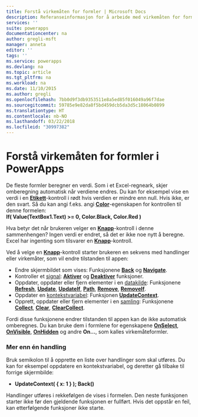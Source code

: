 ```yaml
---
title: Forstå virkemåten for formler | Microsoft Docs
description: Referanseinformasjon for å arbeide med virkemåten for formler
services: ''
suite: powerapps
documentationcenter: na
author: gregli-msft
manager: anneta
editor: ''
tags: ''
ms.service: powerapps
ms.devlang: na
ms.topic: article
ms.tgt_pltfrm: na
ms.workload: na
ms.date: 11/10/2015
ms.author: gregli
ms.openlocfilehash: 7bb0d9f3db9353511e8a5ed85f016049a96f7dae
ms.sourcegitcommit: 59785e9e82da8f5bd459dcb5da3d5c18064b0899
ms.translationtype: HT
ms.contentlocale: nb-NO
ms.lasthandoff: 03/22/2018
ms.locfileid: "30997382"
---
```

# <a name="understand-behavior-formulas-in-powerapps"></a>Forstå virkemåten for formler i PowerApps

De fleste formler beregner en verdi.  Som i et Excel-regneark, skjer omberegning automatisk når verdiene endres.  Du kan for eksempel vise en verdi i en **[Etikett](controls/control-text-box.md)**-kontroll i rødt hvis verdien er mindre enn null. Hvis ikke, er den svart. Så du kan angi f.eks. angi **[Color](controls/properties-color-border.md)**-egenskapen for kontrollen til denne formelen:
<br>**If( Value(TextBox1.Text) >= 0, Color.Black, Color.Red )**

Hva betyr det når brukeren velger en **[Knapp](controls/control-button.md)**-kontroll i denne sammenhengen?  Ingen verdi er endret, så det er ikke noe nytt å beregne. Excel har ingenting som tilsvarer en **[Knapp](controls/control-button.md)**-kontroll.  

Ved å velge en **[Knapp](controls/control-button.md)**-kontroll starter brukeren en sekvens med handlinger eller virkemåter, som vil endre tilstanden til appen:

* Endre skjermbildet som vises: Funksjonene **[Back](functions/function-navigate.md)** og **[Navigate](functions/function-navigate.md)**.
* Kontroller et [signal](functions/signals.md): **[Aktiver](functions/function-enable-disable.md)** og **[Deaktiver](functions/function-enable-disable.md)** funksjoner.
* Oppdater, oppdater eller fjern elementer i en [datakilde](working-with-data-sources.md): Funksjonene **[Refresh](functions/function-refresh.md)**, **[Update](functions/function-update-updateif.md)**, **[UpdateIf](functions/function-update-updateif.md)**, **[Path](functions/function-patch.md)**, **[Remove](functions/function-remove-removeif.md)**, **[RemoveIf](functions/function-remove-removeif.md)**.
* Oppdater en [kontekstvariabel](working-with-variables.md#create-a-context-variable): Funksjonen **[UpdateContext](functions/function-updatecontext.md)**.
* Opprett, oppdater eller fjern elementer i en [samling](working-with-data-sources.md#collections): Funksjonene **[Collect](functions/function-clear-collect-clearcollect.md)**, **[Clear](functions/function-clear-collect-clearcollect.md)**, **[ClearCollect](functions/function-clear-collect-clearcollect.md)**.

Fordi disse funksjonene endrer tilstanden til appen kan de ikke automatisk omberegnes. Du kan bruke dem i formlene for egenskapene **[OnSelect](controls/properties-core.md)**, **[OnVisible](controls/control-screen.md)**, **[OnHidden](controls/control-screen.md)**  og andre **On...**, som kalles virkemåteformler.

### <a name="more-than-one-action"></a>Mer enn én handling
Bruk semikolon til å opprette en liste over handlinger som skal utføres. Du kan for eksempel oppdatere en kontekstvariabel, og deretter gå tilbake til forrige skjermbilde:

* **UpdateContext( { x: 1 } ); Back()**

Handlinger utføres i rekkefølgen de vises i formelen.  Den neste funksjonen starter ikke før den gjeldende funksjonen er fullført. Hvis det oppstår en feil, kan etterfølgende funksjoner ikke starte.

